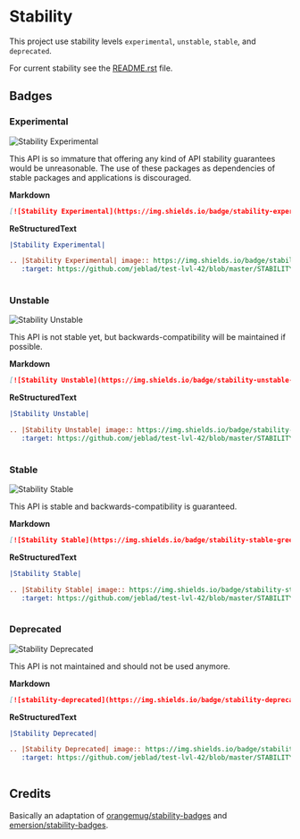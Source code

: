 # Stability

This project use stability levels `experimental`, `unstable`, `stable`, and `deprecated`.

For current stability see the [README.rst](./README.rst) file.

## Badges

### Experimental

![Stability Experimental](https://img.shields.io/badge/stability-experimental-orange.svg?style=for-the-badge)

This API is so immature that offering any kind of API stability guarantees would be unreasonable. The use of these packages as dependencies of stable packages and applications is discouraged.

__Markdown__

```markdown
[![Stability Experimental](https://img.shields.io/badge/stability-experimental-orange.svg?style=for-the-badge)](https://github.com/jeblad/test-lvl-42/blob/master/STABILITY.md#experimental)
```

__ReStructuredText__

```restructuredtext
|Stability Experimental|

.. |Stability Experimental| image:: https://img.shields.io/badge/stability-experimental-orange.svg?style=for-the-badge
   :target: https://github.com/jeblad/test-lvl-42/blob/master/STABILITY.md#experimental
   
```

### Unstable

![Stability Unstable](https://img.shields.io/badge/stability-unstable-yellow.svg?style=for-the-badge)

This API is not stable yet, but backwards-compatibility will be maintained if possible.

__Markdown__

```markdown
[![Stability Unstable](https://img.shields.io/badge/stability-unstable-yellow.svg?style=for-the-badge)](https://github.com/jeblad/test-lvl-42/blob/master/STABILITY.md#unstable)
```

__ReStructuredText__

```restructuredtext
|Stability Unstable|

.. |Stability Unstable| image:: https://img.shields.io/badge/stability-unstable-yellow.svg?style=for-the-badge
   :target: https://github.com/jeblad/test-lvl-42/blob/master/STABILITY.md#unstable
   
```

### Stable

![Stability Stable](https://img.shields.io/badge/stability-stable-green.svg?style=for-the-badge)

This API is stable and backwards-compatibility is guaranteed.

__Markdown__

```markdown
[![Stability Stable](https://img.shields.io/badge/stability-stable-green.svg?style=for-the-badge)](https://github.com/jeblad/test-lvl-42/blob/master/STABILITY.md#stable)
```

__ReStructuredText__

```restructuredtext
|Stability Stable|

.. |Stability Stable| image:: https://img.shields.io/badge/stability-stable-green.svg?style=for-the-badge
   :target: https://github.com/jeblad/test-lvl-42/blob/master/STABILITY.md#stable
   
```

### Deprecated
![Stability Deprecated](https://img.shields.io/badge/stability-deprecated-red.svg?style=for-the-badge)

This API is not maintained and should not be used anymore.

__Markdown__

```markdown
[![stability-deprecated](https://img.shields.io/badge/stability-deprecated-red.svg?style=for-the-badge)]https://github.com/jeblad/test-lvl-42/blob/master/STABILITY.md##deprecated)
```

__ReStructuredText__

```restructuredtext
|Stability Deprecated|

.. |Stability Deprecated| image:: https://img.shields.io/badge/stability-deprecated-red.svg?style=for-the-badge
   :target: https://github.com/jeblad/test-lvl-42/blob/master/STABILITY#deprecated
   
```

## Credits

Basically an adaptation of [orangemug/stability-badges](https://github.com/orangemug/stability-badges) and [emersion/stability-badges](https://github.com/emersion/stability-badges).
